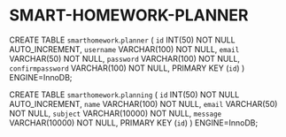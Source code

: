 # SMART-HOMEWORK-PLANNER

CREATE TABLE `smarthomework`.`planner` (
    `id` INT(50) NOT NULL AUTO_INCREMENT,
    `username` VARCHAR(100) NOT NULL,
    `email` VARCHAR(50) NOT NULL,
    `password` VARCHAR(100) NOT NULL,
    `confirmpassword` VARCHAR(100) NOT NULL,
    PRIMARY KEY (`id`)
) ENGINE=InnoDB;






CREATE TABLE `smarthomework`.`planning` (
    `id` INT(50) NOT NULL AUTO_INCREMENT,
    `name` VARCHAR(100) NOT NULL,
    `email` VARCHAR(50) NOT NULL,
    `subject` VARCHAR(10000) NOT NULL,
    `message` VARCHAR(10000) NOT NULL,
    PRIMARY KEY (`id`)
) ENGINE=InnoDB;